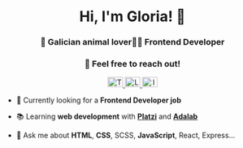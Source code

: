 <h1 align="center">Hi, I'm Gloria! 👋</h1>
<h3 align="center">🐶 Galician animal lover👩‍💻 Frontend Developer</h3>
<h3 align="center"> 📩 Feel free to reach out!</h3>


<p align="center">
<a href="https://twitter.com/gloriarodrife" target="blank">
<img src="https://raw.githubusercontent.com/rahuldkjain/github-profile-readme-generator/master/src/images/icons/Social/twitter.svg" alt="Twitter icon" height="20" width="30" />
</a>
<a href="https://linkedin.com/in/gloriarodrife" target="blank">
<img src="https://raw.githubusercontent.com/rahuldkjain/github-profile-readme-generator/master/src/images/icons/Social/linked-in-alt.svg" alt="Linkedin icon" height="20" width="30" />
</a>
<a href="https://instagram.com/gloriarodrife" target="blank">
<img src="https://raw.githubusercontent.com/rahuldkjain/github-profile-readme-generator/master/src/images/icons/Social/instagram.svg" alt="Instagram icon" height="20" width="30" />
</a>

- 🔎 Currently looking for a **Frontend Developer job**

- 📚  Learning **web development** with [**Platzi**](https://platzi.com) and [**Adalab**](https://adalab.es)

- 💬 Ask me about **HTML**, **CSS**, SCSS, **JavaScript**, React, Express...

